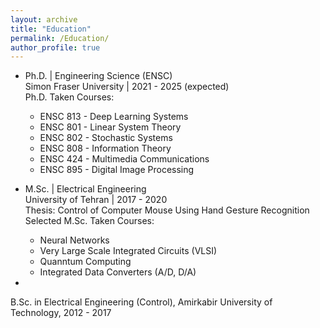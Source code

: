 ```yaml
---
layout: archive
title: "Education"
permalink: /Education/
author_profile: true
---
```


* Ph.D. | Engineering Science (ENSC)\
  Simon Fraser University | 2021 - 2025 (expected)\
  Ph.D. Taken Courses:
  * ENSC 813 - Deep Learning Systems
  * ENSC 801 - Linear System Theory
  * ENSC 802 - Stochastic Systems
  * ENSC 808 - Information Theory
  * ENSC 424 - Multimedia Communications
  * ENSC 895 - Digital Image Processing

* M.Sc. | Electrical Engineering\
  University of Tehran | 2017 - 2020\
  Thesis: Control of Computer Mouse Using Hand Gesture Recognition\
  Selected M.Sc. Taken Courses:
  * Neural Networks
  * Very Large Scale Integrated Circuits (VLSI)
  * Quanntum Computing
  * Integrated Data Converters (A/D, D/A)

* 
B.Sc. in Electrical Engineering (Control), Amirkabir University of Technology, 2012 - 2017
